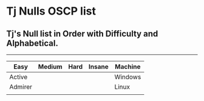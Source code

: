 # Tj Nulls OSCP list
## Tj's Null list in Order with Difficulty and Alphabetical. 

------------------- 


| Easy | Medium | Hard | Insane | Machine |
|------|--------|------|--------|---------|
| Active |   |   |   | Windows |
| Admirer |   |   |   | Linux   |
|   |   |   |   |   |
